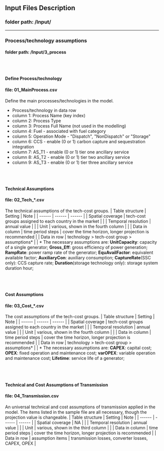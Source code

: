 
## Input Files Description

### folder path: /Input/
---

### Process/technology assumptions
#### folder path: /Input/3_process

###### &nbsp;
#### Define Process/technology
#### file: 01_MainProcess.csv
Define the main processes/technologies in the model.
- Process/technology in data row 
- column 1: Process Name (key index)
- column 2: Process Type
- column 3: Process Full Name (not used in the modelling)
- column 4: Fuel - associated with fuel category
- column 5: Operation Mode - "Dispatch", "NonDispatch" or "Storage"
- column 6: CCS - enable (0 or 1) carbon capture and sequestration integration
- column 7: AS_T1 - enable (0 or 1) tier one ancillary service
- column 8: AS_T2 - enable (0 or 1) tier two ancillary service
- column 9: AS_T3 - enable (0 or 1) tier three ancillary service

###### &nbsp;
#### Technical Assumptions
#### file: 02_Tech_\*.csv
The technical assumptions of the tech-cost groups.
| Table structure | Setting | Note |
| ------ | ------ | ------ |
| Spatial coverage | tech-cost groups assigned to each country in the market |  |
| Temporal resolution | annual value |  |
| Unit | various, shown in the fourth column |  |
| Data in column | time period steps | cover the time horizon, longer projection is recommended |
| Data in row | technology > tech-cost group > assumptions\* |  |
\* The necessary assumptions are: **UnitCapacity**: capacity of a single generator; **Gross_Eff**: gross efficiency of power generation; **RampRate**: power ramp rate of the generator; **EquAvailFactor**: equivalent available factor; **AuxiliaryCon**: auxiliary consumption; **CaptureRate**(SSC only): CCS capture rate; **Duration**(storage technology only): storage system duration hour;

###### &nbsp;
#### Cost Assumptions
#### file: 03_Cost_\*.csv
The cost assumptions of the tech-cost groups.
| Table structure | Setting | Note |
| ------ | ------ | ------ |
| Spatial coverage | tech-cost groups assigned to each country in the market |  |
| Temporal resolution | annual value |  |
| Unit | various, shown in the fourth column |  |
| Data in column | time period steps | cover the time horizon, longer projection is recommended |
| Data in row | technology > tech-cost group > assumptions\* |  |
\* The necessary assumptions are: **CAPEX**: capital cost; **OPEX**: fixed operation and maintenance cost; **varOPEX**: variable operation and maintenance cost; **Lifetime**: service life of a generator; 

###### &nbsp;
#### Technical and Cost Assumptions of Transmission
#### file: 04_Transmission.csv
An universal technical and cost assumptions of transmission applied in the model. The items listed in the sample file are all necessary, though the projection value is changeable.
| Table structure | Setting | Note |
| ------ | ------ | ------ |
| Spatial coverage | NA |  |
| Temporal resolution | annual value |  |
| Unit | various, shown in the third column |  |
| Data in column | time period steps | cover the time horizon, longer projection is recommended |
| Data in row | assumption items | transmission losses, converter losses, CAPEX, OPEX |



